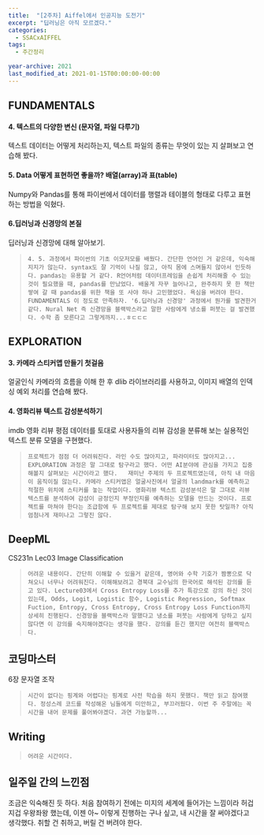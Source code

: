 ```yaml
---
title:  "[2주차] Aiffel에서 인공지능 도전기"
excerpt: "딥러닝은 아직 모르겠다."
categories:
  - SSACxAIFFEL
tags:
  - 주간정리

year-archive: 2021
last_modified_at: 2021-01-15T00:00:00-00:00
---
```


## FUNDAMENTALS
#### 4. 텍스트의 다양한 변신 (문자열, 파일 다루기)   
텍스트 데이터는 어떻게 처리하는지, 텍스트 파일의 종류는 무엇이 있는 지 살펴보고 연습해 봤다.
#### 5. Data 어떻게 표현하면 좋을까? 배열(array)과 표(table)
Numpy와 Pandas를 통해 파이썬에서 데이터를 행렬과 테이블의 형태로 다루고 표현하는 방법을 익혔다.
#### 6.딥러닝과 신경망의 본질
딥러닝과 신경망에 대해 알아보기.

> ``4. 5. 과정에서 파이썬의 기초 이모저모를 배웠다. 간단한 언어인 거 같은데, 익숙해 지지가 않는다. syntax도 잘 기억이 나질 않고, 아직 몸에 스며들지 않아서 인듯하다. pandas는 유용할 거 같다. R언어처럼 데이터프레임을 손쉽게 처리해줄 수 있는 것이 필요했을 때, pandas를 만났었다. 배울게 자꾸 늘어나고, 완주하지 못 한 책만 쌓여 갈 때 pandas를 위한 책을 또 사야 하나 고민했었다. 욕심을 버려야 한다. FUNDAMENTALS 이 정도로 만족하자. '6.딥러닝과 신경망' 과정에서 뭔가를 발견한거 같다. Nural Net 즉 신경망을 블랙박스라고 말한 사람에게 냉소를 퍼붓는 걸 발견했다. 수학 좀 모른다고 그렇게까지...ㅎㄷㄷㄷ``

## EXPLORATION  
#### 3. 카메라 스티커앱 만들기 첫걸음
얼굴인식 카메라의 흐름을 이해 한 후 dlib 라이브러리를 사용하고, 이미지 배열의 인덱싱 예외 처리를 연습해 봤다.
#### 4. 영화리뷰 텍스트 감성분석하기
imdb 영화 리뷰 평점 데이터를 토대로 사용자들의 리뷰 감성을 분류해 보는 실용적인 텍스트 분류 모델을 구현했다.

> `프로젝트가 점점 더 어려워진다. 라인 수도 많아지고, 파라미터도 많아지고... EXPLORATION 과정은 말 그대로 탐구라고 했다. 어떤 AI분야에 관심을 가지고 집중해볼지 살펴보는 시간이라고 했다.  
재미난 주제의 두 프로젝트였는데, 아직 내 마음이 움직이질 않는다. 카메라 스티커앱은 얼굴사진에서 얼굴의 landmark를 예측하고 적절한 위치에 스티커를 놓는 작업이다. 영화리뷰 텍스트 감성분석은 말 그대로 리뷰 텍스트를 분석하여 감성이 긍정인지 부정인지를 예측하는 모델을 만드는 것이다. 프로젝트를 마쳐야 한다는 조급함에 두 프로젝트를 제대로 탐구해 보지 못한 탓일까? 아직 엄첨나게 재미나고 그렇진 않다. `  

## DeepML   
CS231n Lec03 Image Classification
> `어려운 내용이다. 간단히 이해할 수 있을거 같은데, 영어와 수학 기호가 짬뽕으로 닥쳐오니 너무나 어려워진다. 이해해보려고 경북대 교수님의 한국어로 해석된 강의를 듣고 있다. Lecture03에서 Cross Entropy Loss를 추가 특강으로 강의 하신 것이 있는데, Odds, Logit, Logistic 함수, Logistic Regression, Softmax Fuction, Entropy, Cross Entropy, Cross Entropy Loss Function까지 상세히 진행된다. 신경망을 블랙박스라 말했다고 냉소를 퍼붓는 사람에게 당하고 싶지 않다면 이 강의를 숙지해야겠다는 생각을 했다. 강의를 듣긴 했지만 여전히 블랙박스다.`


## 코딩마스터   
6장 문자열 조작
> ``시간이 없다는 핑계와 어렵다는 핑계로 사전 학습을 하지 못했다. 책만 읽고 참여했다. 정성스레 코드를 작성해온 님들에게 미안하고, 부끄러웠다. 이번 주 주말에는 꼭 시간을 내어 문제를 풀어봐야겠다. 과연 가능할까...``

## Writing
> ``어려운 시간이다.``  

## 일주일 간의 느낀점
조금은 익숙해진 듯 하다. 처음 참여하기 전에는 미지의 세계에 들어가는 느낌이라 허겁지겁 우왕좌왕 했는데, 이젠 아~ 이렇게 진행하는 구나 싶고, 내 시간을 잘 써야겠다고 생각했다.
취할 건 취하고, 버릴 건 버려야 한다.
